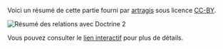 Voici un résumé de cette partie fourni par [artragis](https://zestedesavoir.com/membres/voir/artragis/) sous licence [CC-BY](https://creativecommons.org/licenses/by/2.0/fr/). 

![Résumé des relations avec Doctrine 2](https://zestedesavoir.com/media/galleries/3902/adf51aaa-183f-4bc5-8a62-aabd456fe16e.png)

Vous pouvez consulter le [lien interactif](https://framindmap.org/c/maps/334496/public) pour plus de détails.